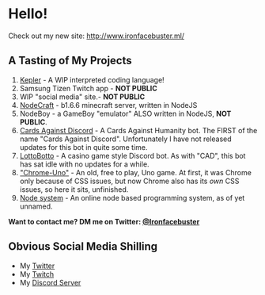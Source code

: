 # Hello!
Check out my new site: http://www.ironfacebuster.ml/

## A Tasting of My Projects
1. [Kepler](https://github.com/Ironfacebuster/kepler-interpreter/releases) - A WIP interpreted coding language!
1. Samsung Tizen Twitch app - **NOT PUBLIC**
2. WIP "social media" site.- **NOT PUBLIC**
3. [NodeCraft](https://github.com/Ironfacebuster/NodeCraft) - b1.6.6 minecraft server, written in NodeJS
4. NodeBoy - a GameBoy "emulator" ALSO written in NodeJS, **NOT PUBLIC**.
5. [Cards Against Discord](https://top.gg/bot/561675421364781069) - A Cards Against Humanity bot. The FIRST of the name "Cards Against Discord". Unfortunately I have not released updates for this bot in quite some time.
6. [LottoBotto](https://top.gg/bot/425441496158830593) - A casino game style Discord bot. As with "CAD", this bot has sat idle with no updates for a while.
7. ["Chrome-Uno"](https://chrome-uno.herokuapp.com/pages/home.html) - An old, free to play, Uno game. At first, it was Chrome only because of CSS issues, but now Chrome also has its _own_ CSS issues, so here it sits, unfinished.
8. [Node system](https://github.com/Ironfacebuster/javablocks) - An online node based programming system, as of yet unnamed.

**Want to contact me? DM me on Twitter: [@Ironfacebuster](https://twitter.com/Ironfacebuster)**

## Obvious Social Media Shilling
* My [Twitter](https://twitter.com/Ironfacebuster)
* My [Twitch](https://www.twitch.tv/ironfacebuster)
* My [Discord Server](https://discord.gg/m7EZbC5tbw)

